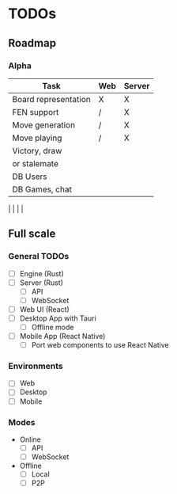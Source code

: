 # TODOs

## Roadmap
### Alpha
| Task                  | Web | Server |
| --------------------- | --- | ------ |
| Board representation  |  X  |   X    |
| FEN support           |  /  |   X    |
| Move generation       |  /  |   X    |
| Move playing          |  /  |   X    |
| Victory, draw         |     |        |
| or stalemate          |     |        |
| DB Users              |     |        |
| DB Games, chat        |     |        |

|                       |     |        |




## Full scale
### General TODOs

- [ ] Engine (Rust)
- [ ] Server (Rust)
  - [ ] API
  - [ ] WebSocket
- [ ] Web UI (React)
- [ ] Desktop App with Tauri
  - [ ] Offline mode
- [ ] Mobile App (React Native)
  - [ ] Port web components to use React Native

### Environments

- [ ] Web
- [ ] Desktop
- [ ] Mobile

### Modes

- Online
  - [ ] API
  - [ ] WebSocket
- Offline
  - [ ] Local
  - [ ] P2P
